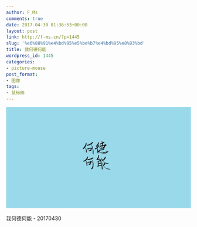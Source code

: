 ```yaml
---
author: F_Ms
comments: true
date: 2017-04-30 01:36:53+00:00
layout: post
link: http://f-ms.cn/?p=1445
slug: '%e6%88%91%e4%bd%95%e5%be%b7%e4%bd%95%e8%83%bd'
title: 我何德何能
wordpress_id: 1445
categories:
- picture-mouse
post_format:
- 图像
tags:
- 鼠标画
---
```


![](/img/post/wp/2017/04/20170430_我何德何能.png)


我何德何能 - 20170430
